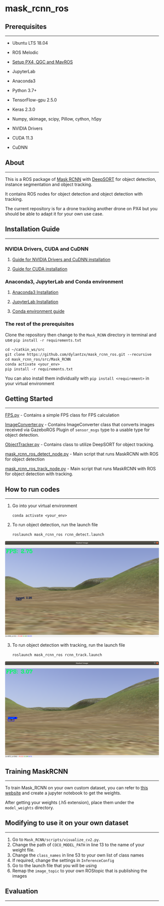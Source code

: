 # mask_rcnn_ros

## Prerequisites
---
- Ubuntu LTS 18.04

- ROS Melodic 

- [Setup PX4, QGC and MavROS](https://github.com/dylantzx/PX4)

- JupyterLab

- Anaconda3

- Python 3.7+

- TensorFlow-gpu 2.5.0

- Keras 2.3.0

- Numpy, skimage, scipy, Pillow, cython, h5py

- NVIDIA Drivers 

- CUDA 11.3

- CuDNN 

## About
---

This is a ROS package of [Mask RCNN](https://github.com/akTwelve/Mask_RCNN) with [DeepSORT](https://github.com/nwojke/deep_sort) for object detection, instance segmentation and object tracking.

It contains ROS nodes for object detection and object detection with tracking.

The current repository is for a drone tracking another drone on PX4 but you should be able to adapt it for your own use case.

## Installation Guide
---

### NVIDIA Drivers, CUDA and CuDNN 

1. [Guide for NVIDIA Drivers and CuDNN installation](https://docs.nvidia.com/deeplearning/cudnn/install-guide/index.html#installlinux)

2. [Guide for CUDA installation](https://docs.nvidia.com/cuda/cuda-installation-guide-linux/index.html)

### Anaconda3, JupyterLab and Conda environment

1. [Anaconda3 Installation](https://www.anaconda.com/products/individual) 

2. [JupyterLab Installation](https://jupyter.org/)

3. [Conda environment guide](https://conda.io/projects/conda/en/latest/user-guide/tasks/manage-environments.html)

### The rest of the prerequisites ###
Clone the repository then change to the `Mask_RCNN` directory in terminal and use `pip install -r requirements.txt` 
```
cd ~/catkin_ws/src
git clone https://github.com/dylantzx/mask_rcnn_ros.git --recursive
cd mask_rcnn_ros/src/Mask_RCNN
conda activate <your_env>
pip install -r requirements.txt
```

You can also install them individually with `pip install <requirement>` in your virtual environment 

## Getting Started
---

[FPS.py](https://github.com/dylantzx/mask_rcnn_ros/blob/main/src/FPS.py) - Contains a simple FPS class for FPS calculation 

[ImageConverter.py](https://github.com/dylantzx/mask_rcnn_ros/blob/main/src/ImageConverter.py) - Contains ImageConverter class that converts images received via GazeboROS Plugin of `sensor_msgs` type to a usable type for object detection. 

[ObjectTracker.py](https://github.com/dylantzx/mask_rcnn_ros/blob/main/src/ObjectTracker.py) - Contains class to utilize DeepSORT for object tracking.

[mask_rcnn_ros_detect_node.py](https://github.com/dylantzx/mask_rcnn_ros/blob/main/src/mask_rcnn_ros_detect_node.py) - Main script that runs MaskRCNN with ROS for object detection

[mask_rcnn_ros_track_node.py](https://github.com/dylantzx/mask_rcnn_ros/blob/main/src/mask_rcnn_ros_track_node.py) - Main script that runs MaskRCNN with ROS for object detection with tracking.

## How to run codes
---
1. Go into your virtual environment

    ```conda activate <your_env>```

2. To run object detection, run the launch file
    
    ```roslaunch mask_rcnn_ros rcnn_detect.launch```

![Object detection only](images/maskRCNN_detect.png)

3. To run object detection with tracking, run the launch file
    
    ```roslaunch mask_rcnn_ros rcnn_track.launch```

![Object detection with tracking](images/maskRCNN_track.png)

## Training MaskRCNN
---

To train Mask_RCNN on your own custom dataset, you can refer to [this website](https://www.immersivelimit.com/tutorials/using-mask-r-cnn-on-custom-coco-like-dataset) and create a jupyter notebook to get the weights. 

After getting your weights (.h5 extension), place them under the `model_weights` directory.

## Modifying to use it on your own dataset
---

1. Go to `Mask_RCNN/scripts/visualize_cv2.py`.
2. Change the path of `COCO_MODEL_PATH` in line 13 to the name of your weight file.
3. Change the `class_names` in line 53 to your own list of class names
4. If required, change the settings in `InferenceConfig`
5. Go to the launch file that you will be using
6. Remap the `image_topic` to your own ROStopic that is publishing the images

## Evaluation
---
